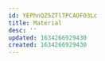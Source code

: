 ```yaml
---
id: YEPhnQZ5ZTlTPCAOFO3Lc
title: Material
desc: ''
updated: 1634266929430
created: 1634266929430
---
```


